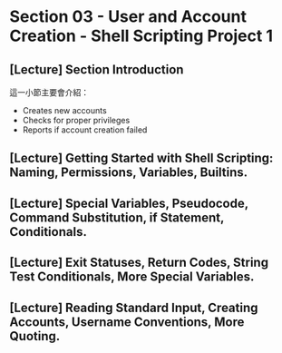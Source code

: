 # Section 03 - User and Account Creation - Shell Scripting Project 1

## [Lecture] Section Introduction

這一小節主要會介紹：

- Creates new accounts
- Checks for proper privileges
- Reports if account creation failed

## [Lecture] Getting Started with Shell Scripting: Naming, Permissions, Variables, Builtins.

## [Lecture] Special Variables, Pseudocode, Command Substitution, if Statement, Conditionals.

## [Lecture] Exit Statuses, Return Codes, String Test Conditionals, More Special Variables.

## [Lecture] Reading Standard Input, Creating Accounts, Username Conventions, More Quoting.